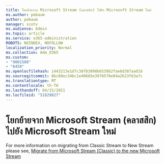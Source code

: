 ```yaml
---
title: โยกย้ายจาก Microsoft Stream (คลาสสิก) ไปยัง Microsoft Stream ใหม่
ms.author: pebaum
author: pebaum
manager: scotv
ms.audience: Admin
ms.topic: article
ms.service: o365-administration
ROBOTS: NOINDEX, NOFOLLOW
localization_priority: Normal
ms.collection: Adm_O365
ms.custom:
- "9001508"
- "6450"
ms.openlocfilehash: 1443213e1d7c38f83098b6539b2fae6d387aad16
ms.sourcegitcommit: 8bc60ec34bc1e40685e3976576e04a2623f63a7c
ms.translationtype: MT
ms.contentlocale: th-TH
ms.lasthandoff: 04/15/2021
ms.locfileid: "51829827"
---
```

# <a name="migrate-from-microsoft-stream-classic-to-the-new-microsoft-stream"></a>โยกย้ายจาก Microsoft Stream (คลาสสิก) ไปยัง Microsoft Stream ใหม่

For more information on migrating from Classic Stream to New Stream please see, [Migrate from Microsoft Stream (Classic) to the new Microsoft Stream](https://docs.microsoft.com/stream/classic-migration)